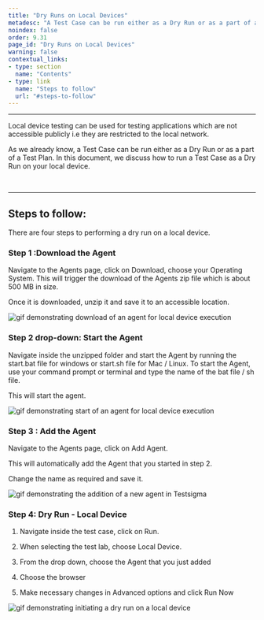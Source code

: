 ```yaml
---
title: "Dry Runs on Local Devices"
metadesc: "A Test Case can be run either as a Dry Run or as a part of a Test Plan. Learn how to perform dry runs on local devices in Testsigma."
noindex: false
order: 9.31
page_id: "Dry Runs on Local Devices"
warning: false
contextual_links:
- type: section
  name: "Contents" 
- type: link
  name: "Steps to follow"
  url: "#steps-to-follow"
---
```


---


Local device testing can be used for testing applications which are not accessible publicly i.e they are restricted to the local network.

As we already know, a Test Case can be run either as a Dry Run or as a part of a Test Plan. In this document, we discuss how to run a Test Case as a Dry Run on your local device.

&emsp;

---
## **Steps to follow:**
There are four steps to performing a dry run on a local device.

### Step 1 :Download the Agent
Navigate to the Agents page, click on Download, choose your Operating System. This will trigger the download of the Agents zip file which is about 500 MB in size.

Once it is downloaded, unzip it and save it to an accessible location.

![gif demonstrating download of an agent for local device execution ](https://docs.testsigma.com/images/dry-runs-on-local-devices/downloadaget.gif)


### Step 2 drop-down: Start the Agent
Navigate inside the unzipped folder and start the Agent by running the start.bat file for windows or start.sh file for Mac / Linux. To start the Agent, use your command prompt or terminal and type the name of the bat file / sh file.

This will start the agent.

![gif demonstrating start of an agent for local device execution](https://docs.testsigma.com/images/dry-runs-on-local-devices/agentstart.gif)


### Step 3 : Add the Agent

Navigate to the Agents page, click on Add Agent.

This will automatically add the Agent that you started in step 2. 

Change the name as required and save it.

![gif demonstrating the addition of a new agent in Testsigma](https://docs.testsigma.com/images/dry-runs-on-local-devices/addagent.gif)



### Step 4: Dry Run - Local Device

1. Navigate inside the test case, click on Run.
   
2. When selecting the test lab, choose Local Device.
   
3. From the drop down, choose the Agent that you just added
   
4. Choose the browser
   
5. Make necessary changes in Advanced options and click Run Now


![gif demonstrating initiating a dry run on a local device](https://docs.testsigma.com/images/dry-runs-on-local-devices/gif-dry-run-on-local-devie.gif)
